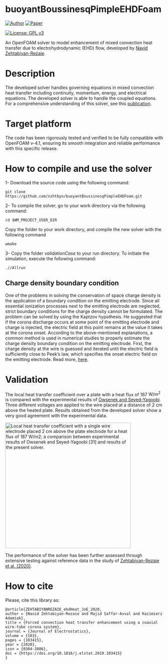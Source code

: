 # buoyantBoussinesqPimpleEHDFoam

[![Author](https://img.shields.io/badge/Author-green.svg)](https://sites.google.com/view/zehtabiyan/home)
[![Paper](https://img.shields.io/badge/Paper-Access-red.svg)](https://doi.org/10.1016/j.elstat.2019.103415)

[![License: GPL v3](https://img.shields.io/badge/License-GPLv3-blue.svg)](https://www.gnu.org/licenses/gpl-3.0) 

An OpenFOAM solver to model enhancement of mixed convection heat transfer due to electrohydrodynamic (EHD) flow, developed by [Navid Zehtabiyan-Rezaie](https://sites.google.com/view/zehtabiyan/home).

# Description
The developed solver handles governing equations in mixed convection heat transfer including continuity, momentum, energy, and electrical equations. The developed solver is able to handle the coupled equations. For a comprehensive understanding of this solver, see this [publication](https://doi.org/10.1016/j.elstat.2019.103415).

# Target platform
The code has been rigorously tested and verified to be fully compatible with OpenFOAM v-4.1, ensuring its smooth integration and reliable performance with this specific release.

# How to compile and use the solver
1- Download the source code using the following command:

  `git clone https://github.com/nzhtbyn/buoyantBoussinesqPimpleEHDFoam.git`

2- To compile the solver, go to your work directory via the following command:
  
`cd $WM_PROJECT_USER_DIR`
       
Copy the folder to your work directory, and compile the new solver with the following command
  
 `wmake`
 
3- Copy the folder _validationCase_ to your run directory. To initiate the simulation, execute the following command:

`.//Allrun`

## Charge density boundary condition

One of the problems in solving the conservation of space charge density is the application of a boundary condition on the emitting electrode. Since all essential ionization processes next to the emitting electrode are neglected, strict boundary conditions for the charge density cannot be formulated. The problem can be solved by using the Kaptzov hypothesis. He suggested that if the corona discharge occurs at some point of the emitting electrode and charge is injected, the electric field at this point remains at the value it takes at the corona onset. According to the above-mentioned explanations, a common method is
used in numerical studies to properly estimate the charge density boundary condition on the emitting electrode. First, the charge density at the wire is guessed and iterated until the electric field is sufficiently close to Peek’s law, which specifies the onset electric field on the emitting electrode. Read more, [here](https://doi.org/10.1016/j.elstat.2019.103415).

# Validation
The local heat transfer coefficient over a plate with a heat flux of 187 $\text{W}/\text{m}^2$ is compared with the experimental results of [Owsenek and Seyed-Yagoobi](https://doi.org/10.1115/1.2824148). Three different voltages are applied to the wire placed at a distance of 2 cm above the heated plate. Results obtained from the developed solver show a very good agreement with the experimental data. 

  <img src="https://github.com/nzhtbyn/buoyantBoussinesqPimpleEHDFoam/blob/main/validationCase/ehdHeat_JoS_2020.jpg" width="400" height="400" alt="Local heat transfer coefficient with a single wire electrode placed 2 cm above the plate electrode for a heat flux of 187 W/m2; a comparison between experimental results of Owsenek and Seyed-Yagoobi [31] and results of the present solver.">

The performance of the solver has been further assessed through extensive testing against reference data in the study of [Zehtabiyan-Rezaie et al. (2020)](https://doi.org/10.1016/j.elstat.2019.103415).

# How to cite
Please, cite this library as:
```
@article{ZEHTABIYANREZAIE_ehdHeat_JoE_2020,
author = {Navid Zehtabiyan-Rezaie and Majid Saffar-Avval and Kazimierz Adamiak},
title = {Forced convection heat transfer enhancement using a coaxial wire-tube corona system},
journal = {Journal of Electrostatics},
volume = {103},
pages = {103415},
year = {2020},
issn = {0304-3886},
doi = {https://doi.org/10.1016/j.elstat.2019.103415}
}
```
